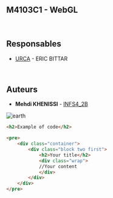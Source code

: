 ##  M4103C1 - WebGL

&emsp;

## Responsables

* [URCA](mailto:eric.bittar@univ-reims.fr) - ERIC BITTAR


&emsp;

## Auteurs

* **Mehdi KHENISSI** - [INFS4_2B](mailto:mhedi.khenissi@etudiant.univ-reims.fr)


![earth](/uploads/ca573e7ae93f778dbbc1b4bd2fd95e79/earth.gif)
```html
<h2>Example of code</h2>

<pre>
    <div class="container">
        <div class="block two first">
            <h2>Your title</h2>
            <div class="wrap">
            //Your content
            </div>
        </div>
    </div>
</pre>
```

